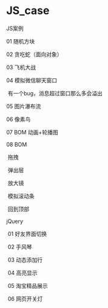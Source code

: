 # JS_case
JS案例

01 随机方块

02 贪吃蛇（面向对象）

03 飞机大战

04  模拟微信聊天窗口

​		有一个bug，消息超过窗口那么多会溢出

05  图片瀑布流

06  像素鸟

07   BOM  动画+轮播图

08  BOM

​	拖拽

​	弹出层

​	放大镜

​	模拟滚动条

​        回到顶部

jQuery

​	01 好友界面切换

​	02 手风琴

​        03  动态添加行

​        04  高亮显示

​         05  淘宝精品展示

​	 06  网页开关灯